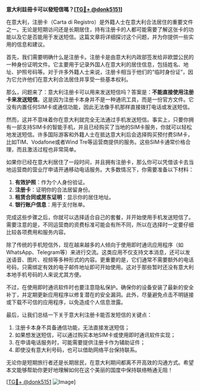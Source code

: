 **意大利註冊卡可以發短信嗎？[[TG💪+ @donk5151](https://t.me/s/donk5151)]**

在意大利，注册卡（Carta di Registro）是外籍人士在意大利合法居住的重要文件之一。无论是短期访问还是长期居住，持有注册卡的人都可能需要了解这张卡的功能以及它是否能用于发送短信。这篇文章将详细探讨这个问题，并为你提供一些实用的信息和建议。

首先，我们需要明确什么是注册卡。注册卡是由意大利内政部签发给非欧盟公民的一种身份证明文件。它主要用于记录外国人在意大利的居住信息，包括姓名、地址、护照号码等。对于许多外籍人士来说，注册卡相当于他们的“临时身份证”，因为它允许他们在意大利合法居住并享受一些基本权利。

那么，问题来了：意大利注册卡可以用来发送短信吗？答案是：**不能直接使用注册卡来发送短信**。这是因为注册卡本身并不是一种通讯工具，而是一份官方文件。它没有内置任何SIM卡或通信功能，因此无法像手机那样直接拨打电话或发送短信。

然而，这并不意味着你在意大利就完全无法通过手机发送短信。事实上，只要你拥有一部支持SIM卡的智能手机，并且已经购买了当地的SIM卡服务，你就可以轻松地发送短信。许多国际游客和外籍人士在抵达意大利后会选择购买预付费SIM卡，比如TIM、Vodafone或者Wind Tre等运营商提供的服务。这些SIM卡通常价格合理，而且激活过程也非常简单。

如果你已经在意大利居住了一段时间，并且拥有注册卡，那么你可以凭借该卡去当地运营商的营业厅申请开通移动电话服务。大多数情况下，你需要准备以下材料：

1. **有效护照**：作为个人身份验证。
2. **注册卡**：证明你的合法居留身份。
3. **租赁合同或房东证明**：显示你的居住地址。
4. **银行账户信息**：用于支付账单。

完成这些步骤之后，你就可以选择适合自己的套餐，并开始使用手机发送短信了。需要注意的是，不同运营商的资费标准可能会有所不同，所以在选择时一定要仔细比较各项费用和服务内容。

除了传统的手机短信外，现在越来越多的人倾向于使用即时通讯应用程序（如WhatsApp、Telegram等）来进行交流。这类应用不仅支持文本消息，还可以发送语音、图片、视频等多种形式的内容。更重要的是，它们通常不需要额外的电话号码，只需绑定有效的电子邮件地址即可开始使用。这对于那些暂时还没有意大利本地手机号码的人来说尤其方便。

不过，在使用即时通讯软件时也要注意隐私保护。确保你的设备安装了最新的安全补丁，并定期更新应用程序以修复潜在的安全漏洞。此外，尽量避免点击不明链接或下载不可信的应用程序，以免造成个人信息泄露。

最后，让我们总结一下关于意大利注册卡能否发短信的关键点：

1. 注册卡本身不具备通信功能，无法直接发送短信；
2. 如果想发送短信，可以通过购买本地SIM卡或使用即时通讯软件实现；
3. 在申请电话服务时，可能需要提供注册卡作为辅助证件；
4. 即使没有意大利号码，也可以借助网络平台保持联系。

无论你是短期旅行者还是长期居民，在意大利期间都离不开高效的沟通方式。希望本文能够帮助你更好地理解如何在这个美丽的国度中保持联络畅通无阻！

[[TG💪+ @donk5151](https://t.me/s/donk5151) ![Image](https://i.postimg.cc/rwNCRYN7/Snipaste-2025-04-30-17-27-05.png)]